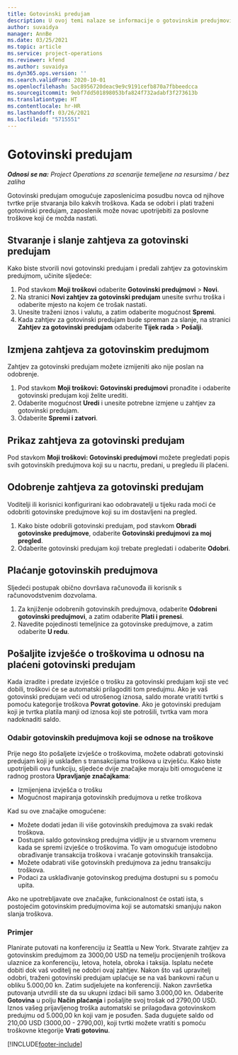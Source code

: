 ```yaml
---
title: Gotovinski predujam
description: U ovoj temi nalaze se informacije o gotovinskim predujmovima.
author: suvaidya
manager: AnnBe
ms.date: 03/25/2021
ms.topic: article
ms.service: project-operations
ms.reviewer: kfend
ms.author: suvaidya
ms.dyn365.ops.version: ''
ms.search.validFrom: 2020-10-01
ms.openlocfilehash: 5ac8956720deac9e9c9191cefb870a7fbbeedcca
ms.sourcegitcommit: 9ebf7dd501898053bfa824f732adabf3f273613b
ms.translationtype: HT
ms.contentlocale: hr-HR
ms.lasthandoff: 03/26/2021
ms.locfileid: "5715551"
---
```

# <a name="cash-advance"></a>Gotovinski predujam

_**Odnosi se na:** Project Operations za scenarije temeljene na resursima / bez zaliha_

Gotovinski predujam omogućuje zaposlenicima posudbu novca od njihove tvrtke prije stvaranja bilo kakvih troškova. Kada se odobri i plati traženi gotovinski predujam, zaposlenik može novac upotrijebiti za poslovne troškove koji će možda nastati. 

## <a name="create-and-submit-a-cash-advance-request"></a>Stvaranje i slanje zahtjeva za gotovinski predujam
Kako biste stvorili novi gotovinski predujam i predali zahtjev za gotovinskim predujmom, učinite sljedeće: 

1. Pod stavkom **Moji troškovi** odaberite **Gotovinski predujmovi** > **Novi**. 
2. Na stranici **Novi zahtjev za gotovinski predujam** unesite svrhu troška i odaberite mjesto na kojem će trošak nastati.
3. Unesite traženi iznos i valutu, a zatim odaberite mogućnost **Spremi**. 
4. Kada zahtjev za gotovinski predujam bude spreman za slanje, na stranici **Zahtjev za gotovinski predujam** odaberite **Tijek rada** > **Pošalji**.

## <a name="modify-a-cash-advance-request"></a>Izmjena zahtjeva za gotovinskim predujmom

Zahtjev za gotovinski predujam možete izmijeniti ako nije poslan na odobrenje.

1. Pod stavkom **Moji troškovi: Gotovinski predujmovi** pronađite i odaberite gotovinski predujam koji želite urediti.
2. Odaberite mogućnost **Uredi** i unesite potrebne izmjene u zahtjev za gotovinski predujam. 
3. Odaberite **Spremi i zatvori**.


## <a name="view-cash-advance-requests"></a>Prikaz zahtjeva za gotovinski predujam
Pod stavkom **Moji troškovi: Gotovinski predujmovi** možete pregledati popis svih gotovinskih predujmova koji su u nacrtu, predani, u pregledu ili plaćeni. 

## <a name="approve-cash-advance-requests"></a>Odobrenje zahtjeva za gotovinski predujam

Voditelji ili korisnici konfigurirani kao odobravatelji u tijeku rada moći će odobriti gotovinske predujmove koji su im dostavljeni na pregled. 

1. Kako biste odobrili gotovinski predujam, pod stavkom **Obradi gotovinske predujmove**, odaberite **Gotovinski predujmovi za moj pregled**.
2. Odaberite gotovinski predujam koji trebate pregledati i odaberite **Odobri**.  

## <a name="pay-cash-advances"></a>Plaćanje gotovinskih predujmova 
Sljedeći postupak obično dovršava računovođa ili korisnik s računovodstvenim dozvolama.

1. Za knjiženje odobrenih gotovinskih predujmova, odaberite **Odobreni gotovinski predujmovi**, a zatim odaberite **Plati i prenesi**.  
2. Navedite pojedinosti temeljnice za gotovinske predujmove, a zatim odaberite **U redu**. 

## <a name="submit-an-expense-report-against-a-paid-cash-advance"></a>Pošaljite izvješće o troškovima u odnosu na plaćeni gotovinski predujam 

Kada izradite i predate izvješće o trošku za gotovinski predujam koji ste već dobili, troškovi će se automatski prilagoditi tom predujmu. Ako je vaš gotovinski predujam veći od utrošenog iznosa, saldo morate vratiti tvrtki s pomoću kategorije troškova **Povrat gotovine**. Ako je gotovinski predujam koji je tvrtka platila manji od iznosa koji ste potrošili, tvrtka vam mora nadoknaditi saldo. 

### <a name="select-cash-advances-that-apply-to-your-expenses"></a>Odabir gotovinskih predujmova koji se odnose na troškove
Prije nego što pošaljete izvješće o troškovima, možete odabrati gotovinski predujam koji je usklađen s transakcijama troškova u izvješću. Kako biste upotrijebili ovu funkciju, sljedeće dvije značajke moraju biti omogućene iz radnog prostora **Upravljanje značajkama**:

  - Izmijenjena izvješća o trošku
  - Mogućnost mapiranja gotovinskih predujmova u retke troškova
 
 Kad su ove značajke omogućene:
 
  - Možete dodati jedan ili više gotovinskih predujmova za svaki redak troškova.
  - Dostupni saldo gotovinskog predujma vidljiv je u stvarnom vremenu kada se spremi izvješće o troškovima. To vam omogućuje istodobno obrađivanje transakcija troškova i vraćanje gotovinskih transakcija.
  - Možete odabrati više gotovinskih predujmova za jednu transakciju troškova.
  - Podaci za usklađivanje gotovinskog predujma dostupni su s pomoću upita. 
 
Ako ne upotrebljavate ove značajke, funkcionalnost će ostati ista, s postojećim gotovinskim predujmovima koji se automatski smanjuju nakon slanja troškova.

### <a name="example"></a>Primjer 
Planirate putovati na konferenciju iz Seattla u New York. Stvarate zahtjev za gotovinskim predujmom za 3000,00 USD na temelju procijenjenih troškova ulaznice za konferenciju, letova, hotela, obroka i taksija. Isplatu nećete dobiti dok vaš voditelj ne odobri ovaj zahtjev. Nakon što vaš upravitelj odobri, traženi gotovinski predujam uplaćuje se na vaš bankovni račun u obliku 5.000,00 kn. Zatim sudjelujete na konferenciji. Nakon završetka putovanja utvrdili ste da su ukupni izdaci bili samo 3.000,00 kn. Odaberite **Gotovina** u polju **Način plaćanja** i pošaljite svoj trošak od 2790,00 USD. Iznos vašeg prijavljenog troška automatski se prilagođava gotovinskom predujmu od 5.000,00 kn koji vam je posuđen. Sada dugujete saldo od 210,00 USD (3000,00 - 2790,00), koji tvrtki možete vratiti s pomoću troškovne ktegorije **Vrati gotovinu**.



[!INCLUDE[footer-include](../includes/footer-banner.md)]
